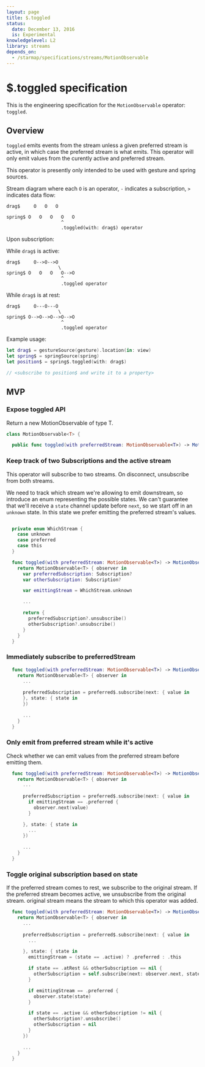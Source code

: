 ```yaml
---
layout: page
title: $.toggled
status:
  date: December 13, 2016
  is: Experimental
knowledgelevel: L2
library: streams
depends_on:
  - /starmap/specifications/streams/MotionObservable
---
```


# $.toggled specification

This is the engineering specification for the `MotionObservable` operator: `toggled`.

## Overview

`toggled` emits events from the stream unless a given preferred stream is active, in which case
the preferred stream is what emits. This operator will only emit values from the curently active
and preferred stream.

This operator is presently only intended to be used with gesture and spring sources.

Stream diagram where each `O` is an operator, `-` indicates a subscription, `>` indicates data flow:

```
drag$     O   O   O
                    
spring$ O   O   O   O   O
                    ^
                    .toggled(with: drag$) operator
```

Upon subscription:

While `drag$` is active:

```
drag$     O-->O-->O
                   \
spring$ O   O   O   O-->O
                    ^
                    .toggled operator
```

While `drag$` is at rest:

```
drag$     O---O---O
                   \
spring$ O-->O-->O-->O-->O
                    ^
                    .toggled operator
```

Example usage:

```swift
let drag$ = gestureSource(gesture).location(in: view)
let spring$ = springSource(spring)
let position$ = spring$.toggled(with: drag$)

// <subscribe to position$ and write it to a property>
```

## MVP

### Expose toggled API

Return a new MotionObservable of type T.

```swift
class MotionObservable<T> {

  public func toggled(with preferredStream: MotionObservable<T>) -> MotionObservable<T>
```

### Keep track of two Subscriptions and the active stream

This operator will subscribe to two streams. On disconnect, unsubscribe from both streams.

We need to track which stream we're allowing to emit downstream, so introduce an enum representing
the possible states. We can't guarantee that we'll receive a `state` channel update before `next`,
so we start off in an `unknown` state. In this state we prefer emitting the preferred stream's
values.

```swift

  private enum WhichStream {
    case unknown
    case preferred
    case this
  }

  func toggled(with preferredStream: MotionObservable<T>) -> MotionObservable<T> {
    return MotionObservable<T> { observer in
      var preferredSubscription: Subscription?
      var otherSubscription: Subscription?

      var emittingStream = WhichStream.unknown

      ...

      return {
        preferredSubscription?.unsubscribe()
        otherSubscription?.unsubscribe()
      }
    }
  }
```

### Immediately subscribe to preferredStream

```swift
  func toggled(with preferredStream: MotionObservable<T>) -> MotionObservable<T> {
    return MotionObservable<T> { observer in
      ...
      
      preferredSubscription = preferred$.subscribe(next: { value in
      }, state: { state in
      })
      
      ...
    }
  }
```

### Only emit from preferred stream while it's active

Check whether we can emit values from the preferred stream before emitting them.

```swift
  func toggled(with preferredStream: MotionObservable<T>) -> MotionObservable<T> {
    return MotionObservable<T> { observer in
      ...
      
      preferredSubscription = preferred$.subscribe(next: { value in
        if emittingStream == .preferred {
          observer.next(value)
        }

      }, state: { state in
        ...
      })
      
      ...
    }
  }
```

### Toggle original subscription based on state

If the preferred stream comes to rest, we subscribe to the original stream. If the preferred
stream becomes active, we unsubscribe from the original stream. original stream means the stream to
which this operator was added.

```swift
  func toggled(with preferredStream: MotionObservable<T>) -> MotionObservable<T> {
    return MotionObservable<T> { observer in
      ...
      
      preferredSubscription = preferred$.subscribe(next: { value in
        ...

      }, state: { state in
        emittingStream = (state == .active) ? .preferred : .this

        if state == .atRest && otherSubscription == nil {
          otherSubscription = self.subscribe(next: observer.next, state: observer.state)
        }

        if emittingStream == .preferred {
          observer.state(state)
        }

        if state == .active && otherSubscription != nil {
          otherSubscription?.unsubscribe()
          otherSubscription = nil
        }
      })
      
      ...
    }
  }
```
